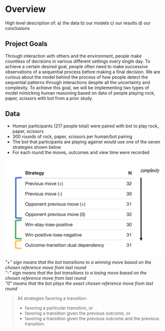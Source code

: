# Overview


High level description of:
a) the data
b) our models
c) our results
d) our conclusions


## Project Goals

Through interaction with others and the environment, people make countless of decisions in various different settings every single day. To achieve a certain desired goal, people often need to make successive observations of a sequential process before making a final decision. We are curious about the model behind the process of how people detect the sequential patterns through interactions despite all the uncertainty and complexity. To achieve this goal, we will be implementing two types of model mimicking human reasoning based on data of people playing rock, paper, scissors with bot from a prior study.


## Data

- Human participants (217 people total) were paired with bot to play rock, paper, scissors
- 300 rounds of rock, paper, scissors per human/bot pairing
- The bot that participants are playing against would use one of the seven strategies shown below
- For each round the moves, outcomes and view time were recorded

<p align = "center">
<img src="img/strategies.png" width = "500px">
</p>


*"+" sign means that the bot transitions to a winning move based on the chosen reference move from last round*  
*"-" sign means that the bot transitions to a losing move based on the chosen reference move from last round*  
*"0" means that the bot plays the exact chosen reference move from last round*  

>All strategies favoring a transition:
>- favoring a particular transition, or
>- favoring a transition given the previous outcome, or
>- favoring a transition given the previous outcome and the previous transition. 